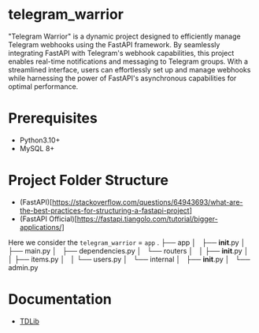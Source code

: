 # telegram_warrior

"Telegram Warrior" is a dynamic project designed to efficiently manage Telegram webhooks using the FastAPI framework. By seamlessly integrating FastAPI with Telegram's webhook capabilities, this project enables real-time notifications and messaging to Telegram groups. With a streamlined interface, users can effortlessly set up and manage webhooks while harnessing the power of FastAPI's asynchronous capabilities for optimal performance.

# Prerequisites
* Python3.10+
* MySQL 8+

# Project Folder Structure
* (FastAPI)[https://stackoverflow.com/questions/64943693/what-are-the-best-practices-for-structuring-a-fastapi-project]
* (FastAPI Official)[https://fastapi.tiangolo.com/tutorial/bigger-applications/]

Here we consider the `telegram_warrior` = `app` 
.
├── app
│   ├── __init__.py
│   ├── main.py
│   ├── dependencies.py
│   └── routers
│   │   ├── __init__.py
│   │   ├── items.py
│   │   └── users.py
│   └── internal
│       ├── __init__.py
│       └── admin.py


# Documentation
* [TDLib](https://core.telegram.org/tdlib)